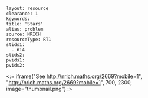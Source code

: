 ````
layout: resource
clearance: 1
keywords:
title: 'Stars'
alias: problem
source: NRICH
resourceType: RT1
stids1: 
  - n14
stids2:
pvids1:
pvids2:

````

<:= iframe("See http://nrich.maths.org/2669?mobile=1", "http://nrich.maths.org/2669?mobile=1", 700, 2300, image="thumbnail.png") :>

